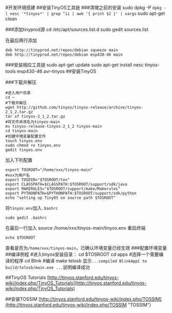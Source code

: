 #开发环境搭建
##安装TinyOS工具链
###清理之前的安装
	sudo dpkg -P `dpkg -l nesc '*tinyos*' | grep ^ii | awk '{ print $2 }' | xargs`
	sudo apt-get clean

###添加tinyprod源
	cd /etc/apt/sources.list.d
	sudo gedit sources.list

在最后两行添加

	deb http://tinyprod.net/repos/debian squeeze main
	deb http://tinyprod.net/repos/debian msp430-46 main

###安装相应工具链
	sudo apt-get update
	sudo apt-get install nesc tinyos-tools msp430-46 avr-tinyos
##安装TinyOS

###下载并解压

	#进入用户目录
	cd ~
	#下载并解压
	wget http://github.com/tinyos/tinyos-release/archive/tinyos-2_1_2.tar.gz
	tar xf tinyos-2_1_2.tar.gz
	#将文件夹改名为tinyos-main
	mv tinyos-release-tinyos-2_1_2 tinyos-main
	cd tinyos-main
	#创建环境变量配置文件
	touch tinyos.env
	sudo chmod +x tinyos.env
	gedit tinyos.env
加入下列配置

	export TOSROOT="/home/xxx/tinyos-main" 
	#xxx为用户名
	export TOSDIR="$TOSROOT/tos"
	export CLASSPATH=$CLASSPATH:$TOSROOT/support/sdk/java
	export MAKERULES="$TOSROOT/support/make/Makerules"
	export PYTHONPATH=$PYTHONPATH:$TOSROOT/support/sdk/python
	echo "setting up TinyOS on source path $TOSROOT"

将`tinyos.env`加入`.bashrc`

	sudo gedit .bashrc
在最后一行加入
	source /home/xxx/tinyos-main/tinyos.env
重启终端

	echo $TOSROOT

查看是否为`/home/xxx/tinyos-main`，已确认环境变量已经生效
###配置环境变量
##编译例程
	#进入tinyos安装目录：
	cd $TOSROOT
	cd apps
	#选择一个需要编译的程序
	cd Blink
	#编译
	make telosb
显示`...compiled BlinkAppC to build/telosb/main.exe
...`说明编译成功
	
##TinyOS Tutorials
[http://tinyos.stanford.edu/tinyos-wiki/index.php/TinyOS_Tutorials](http://tinyos.stanford.edu/tinyos-wiki/index.php/TinyOS_Tutorials)


##安装TOSSIM
[http://tinyos.stanford.edu/tinyos-wiki/index.php/TOSSIM](http://tinyos.stanford.edu/tinyos-wiki/index.php/TOSSIM "TOSSIM")

